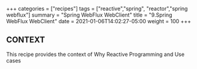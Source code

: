 +++
categories = ["recipes"]
tags = ["reactive","spring", "reactor","spring webflux"]
summary = "Spring WebFlux WebClient"
title = "9.Spring WebFlux WebClient"
date = 2021-01-06T14:02:27-05:00
weight = 100
+++

## CONTEXT
This recipe provides the context of Why Reactive Programming and Use cases